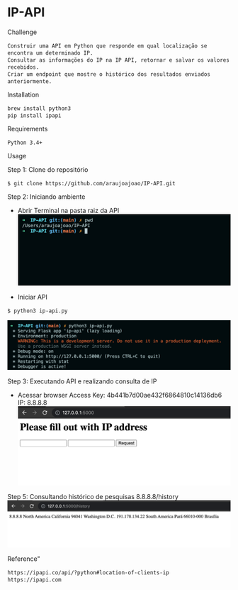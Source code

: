 
# IP-API

Challenge
```
Construir uma API em Python que responde em qual localização se encontra um determinado IP.
Consultar as informações do IP na IP API, retornar e salvar os valores recebidos.
Criar um endpoint que mostre o histórico dos resultados enviados anteriormente.
```

Installation
```
brew install python3
pip install ipapi
```

Requirements
```
Python 3.4+
```

Usage

Step 1: Clone do repositório
```
$ git clone https://github.com/araujoajoao/IP-API.git
```

Step 2: Iniciando ambiente 
- Abrir Terminal na pasta raiz da API
![](images/cmd.png)

- Iniciar API
```
$ python3 ip-api.py
```
![](images/init.png)

Step 3: Executando API e realizando consulta de IP
- Acessar browser
Access Key: 4b441b7d00ae432f6864810c14136db6 
IP: 8.8.8.8
![](images/search.png)

Step 5: Consultando histórico de pesquisas
8.8.8.8/history
![](images/history.png)

Reference"
```
https://ipapi.co/api/?python#location-of-clients-ip
https://ipapi.com
```
